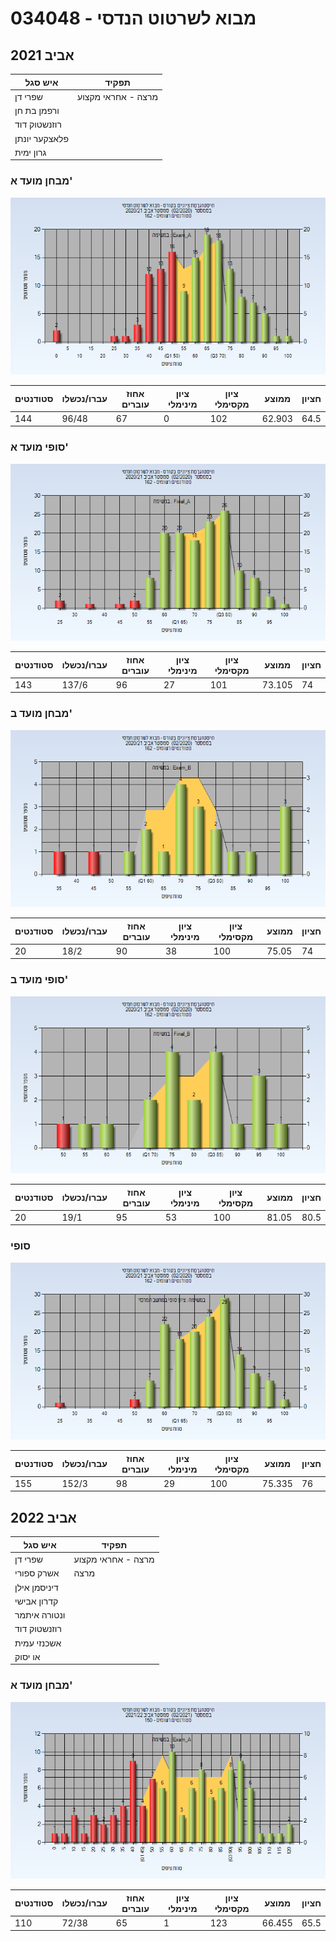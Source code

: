 # 034048 - מבוא לשרטוט הנדסי

## אביב 2021

| איש סגל | תפקיד |
| ---- | ---- |
| שפרי דן | מרצה - אחראי מקצוע |
| ורפמן בת חן |  |
| רוזנשטוק דוד |  |
| פלאצקער יונתן |  |
| גרון ימית |  |

### מבחן מועד א'

![202002 Exam_A](202002/Exam_A.png)

| סטודנטים | עברו/נכשלו | אחוז עוברים | ציון מינימלי | ציון מקסימלי | ממוצע | חציון |
| ---- | ---- | ---- | ---- | ---- | ---- | ---- |
| 144 | 96/48 | 67 | 0 | 102 | 62.903 | 64.5 |

### סופי מועד א'

![202002 Final_A](202002/Final_A.png)

| סטודנטים | עברו/נכשלו | אחוז עוברים | ציון מינימלי | ציון מקסימלי | ממוצע | חציון |
| ---- | ---- | ---- | ---- | ---- | ---- | ---- |
| 143 | 137/6 | 96 | 27 | 101 | 73.105 | 74 |

### מבחן מועד ב'

![202002 Exam_B](202002/Exam_B.png)

| סטודנטים | עברו/נכשלו | אחוז עוברים | ציון מינימלי | ציון מקסימלי | ממוצע | חציון |
| ---- | ---- | ---- | ---- | ---- | ---- | ---- |
| 20 | 18/2 | 90 | 38 | 100 | 75.05 | 74 |

### סופי מועד ב'

![202002 Final_B](202002/Final_B.png)

| סטודנטים | עברו/נכשלו | אחוז עוברים | ציון מינימלי | ציון מקסימלי | ממוצע | חציון |
| ---- | ---- | ---- | ---- | ---- | ---- | ---- |
| 20 | 19/1 | 95 | 53 | 100 | 81.05 | 80.5 |

### סופי

![202002 Finals](202002/Finals.png)

| סטודנטים | עברו/נכשלו | אחוז עוברים | ציון מינימלי | ציון מקסימלי | ממוצע | חציון |
| ---- | ---- | ---- | ---- | ---- | ---- | ---- |
| 155 | 152/3 | 98 | 29 | 100 | 75.335 | 76 |

## אביב 2022

| איש סגל | תפקיד |
| ---- | ---- |
| שפרי דן | מרצה - אחראי מקצוע |
| אשרק ספורי | מרצה |
| דיניסמן אילן |  |
| קדרון אבישי |  |
| ונטורה איתמר |  |
| רוזנשטוק דוד |  |
| אשכנזי עמית |  |
| או יסוק |  |

### מבחן מועד א'

![202102 Exam_A](202102/Exam_A.png)

| סטודנטים | עברו/נכשלו | אחוז עוברים | ציון מינימלי | ציון מקסימלי | ממוצע | חציון |
| ---- | ---- | ---- | ---- | ---- | ---- | ---- |
| 110 | 72/38 | 65 | 1 | 123 | 66.455 | 65.5 |

